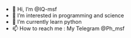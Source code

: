 - 👋 Hi, I’m @IQ-msf
- 👀 I’m interested in programming and science
- 🌱 I’m currently learn python 
- 📫 How to reach me : My Telegram @Ph_msf

<!---
IQ-msf/IQ-msf is a ✨ special ✨ repository because its `README.md` (this file) appears on your GitHub profile.
You can click the Preview link to take a look at your changes.
--->
